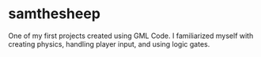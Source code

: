 # samthesheep
One of my first projects created using GML Code. I familiarized myself with creating physics, handling player input, and using logic gates.
